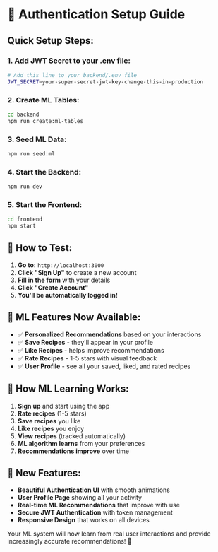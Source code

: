 # 🔐 Authentication Setup Guide

## Quick Setup Steps:

### 1. **Add JWT Secret to your .env file:**
```bash
# Add this line to your backend/.env file
JWT_SECRET=your-super-secret-jwt-key-change-this-in-production
```

### 2. **Create ML Tables:**
```bash
cd backend
npm run create:ml-tables
```

### 3. **Seed ML Data:**
```bash
npm run seed:ml
```

### 4. **Start the Backend:**
```bash
npm run dev
```

### 5. **Start the Frontend:**
```bash
cd frontend
npm start
```

## 🎯 **How to Test:**

1. **Go to:** `http://localhost:3000`
2. **Click "Sign Up"** to create a new account
3. **Fill in the form** with your details
4. **Click "Create Account"**
5. **You'll be automatically logged in!**

## 🧠 **ML Features Now Available:**

- ✅ **Personalized Recommendations** based on your interactions
- ✅ **Save Recipes** - they'll appear in your profile
- ✅ **Like Recipes** - helps improve recommendations
- ✅ **Rate Recipes** - 1-5 stars with visual feedback
- ✅ **User Profile** - see all your saved, liked, and rated recipes

## 🔄 **How ML Learning Works:**

1. **Sign up** and start using the app
2. **Rate recipes** (1-5 stars)
3. **Save recipes** you like
4. **Like recipes** you enjoy
5. **View recipes** (tracked automatically)
6. **ML algorithm learns** from your preferences
7. **Recommendations improve** over time

## 🎨 **New Features:**

- **Beautiful Authentication UI** with smooth animations
- **User Profile Page** showing all your activity
- **Real-time ML Recommendations** that improve with use
- **Secure JWT Authentication** with token management
- **Responsive Design** that works on all devices

Your ML system will now learn from real user interactions and provide increasingly accurate recommendations! 🚀
